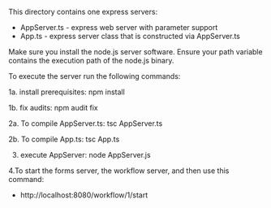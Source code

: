 This directory contains one express servers:
* AppServer.ts - express web server with parameter support
* App.ts - express server class that is constructed via AppServer.ts

Make sure you install the node.js server software.  Ensure your path variable contains the execution path of the node.js binary.

To execute the server run the following commands:

1a. install prerequisites: npm install

1b. fix audits: npm audit fix

2a. To compile AppServer.ts: tsc AppServer.ts

2b. To compile App.ts: tsc App.ts

3. execute AppServer: node AppServer.js

4.To start the forms server, the workflow server, and then use this command:
* http://localhost:8080/workflow/1/start